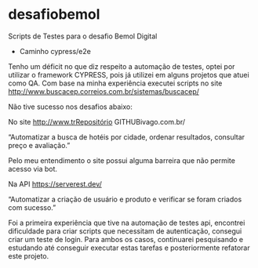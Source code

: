 # desafiobemol
Scripts de Testes para o desafio Bemol Digital

- Caminho
cypress/e2e

Tenho um déficit no que diz respeito a automação de testes, optei por utilizar o framework CYPRESS, pois já utilizei em alguns projetos que atuei como QA. 
Com base na minha experiência executei scripts no site http://www.buscacep.correios.com.br/sistemas/buscacep/

Não tive sucesso nos desafios abaixo:

No site http://www.trRepositório GITHUBivago.com.br/

“Automatizar a busca de hotéis por cidade, ordenar resultados, consultar preço e avaliação.” 

Pelo meu entendimento o site possui alguma barreira que não permite acesso via bot. 

Na API https://serverest.dev/

“Automatizar a criação de usuário e produto e verificar se foram criados com sucesso.” 

Foi a primeira experiência que tive na automação de testes api, encontrei dificuldade para criar scripts que necessitam de autenticação, consegui criar um teste de login.
Para ambos os casos, continuarei pesquisando e estudando até conseguir executar estas tarefas e posteriormente refatorar este projeto.

